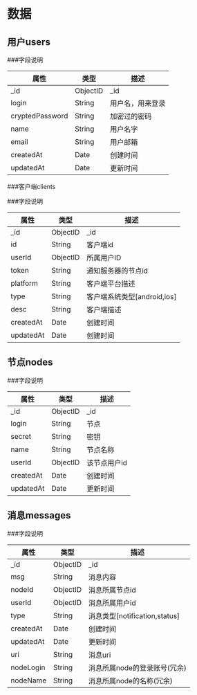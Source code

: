 数据
===============================

用户users
-------------------------------

###字段说明

属性			|类型		|描述	
------------------------|---------------|-----------
\_id			|ObjectID	|\_id
login			|String		|用户名，用来登录
cryptedPassword		|String		|加密过的密码
name			|String		|用户名字
email			|String		|用户邮箱
createdAt		|Date		|创建时间
updatedAt		|Date		|更新时间

###客户端clients

###字段说明

属性			|类型		|描述	
------------------------|---------------|-----------
\_id			|ObjectID	|\_id
id			|String		|客户端id
userId			|ObjectID	|所属用户ID
token			|String		|通知服务器的节点id
platform		|String		|客户端平台描述
type			|String		|客户端系统类型[android,ios]
desc			|String		|客户端描述
createdAt		|Date		|创建时间
updatedAt		|Date		|创建时间


节点nodes
---------------------------------

###字段说明

属性			|类型		|描述	
------------------------|---------------|-----------
\_id			|ObjectID	|\_id
login			|String		|节点
secret			|String		|密钥
name			|String		|节点名称
userId			|ObjectID	|该节点用户id
createdAt		|Date		|创建时间
updatedAt		|Date		|更新时间

消息messages
---------------------------------

###字段说明

属性			|类型		|描述	
------------------------|---------------|-----------
\_id			|ObjectID	|\_id
msg			|String		|消息内容
nodeId			|ObjectID	|消息所属节点id
userId			|ObjectID	|消息所属用户id
type			|String		|消息类型[notification,status]
createdAt		|Date		|创建时间
updatedAt		|Date		|更新时间
uri			|String		|消息uri
nodeLogin		|String		|消息所属node的登录账号(冗余)
nodeName		|String		|消息所属node的名称(冗余)

